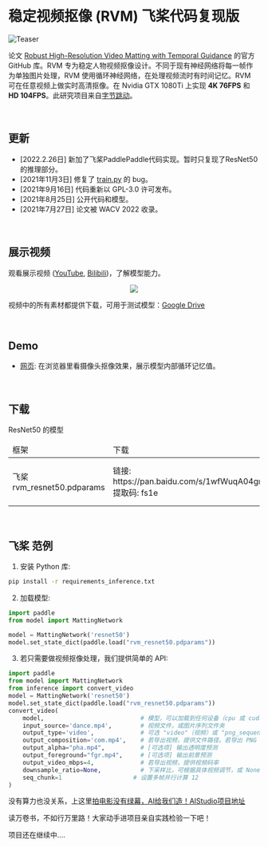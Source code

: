 # 稳定视频抠像 (RVM) 飞桨代码复现版

![Teaser](/documentation/image/teaser.gif)



论文 [Robust High-Resolution Video Matting with Temporal Guidance](https://peterl1n.github.io/RobustVideoMatting/) 的官方 GitHub 库。RVM 专为稳定人物视频抠像设计。不同于现有神经网络将每一帧作为单独图片处理，RVM 使用循环神经网络，在处理视频流时有时间记忆。RVM 可在任意视频上做实时高清抠像。在 Nvidia GTX 1080Ti 上实现 **4K 76FPS** 和 **HD 104FPS**。此研究项目来自[字节跳动](https://www.bytedance.com/)。

<br>

## 更新
* [2022.2.26日] 新加了飞桨PaddlePaddle代码实现。暂时只复现了ResNet50的推理部分。
* [2021年11月3日] 修复了 [train.py](https://github.com/PeterL1n/RobustVideoMatting/commit/48effc91576a9e0e7a8519f3da687c0d3522045f) 的 bug。
* [2021年9月16日] 代码重新以 GPL-3.0 许可发布。
* [2021年8月25日] 公开代码和模型。
* [2021年7月27日] 论文被 WACV 2022 收录。

<br>

## 展示视频
观看展示视频 ([YouTube](https://youtu.be/Jvzltozpbpk), [Bilibili](https://www.bilibili.com/video/BV1Z3411B7g7/))，了解模型能力。
<p align="center">
    <a href="https://youtu.be/Jvzltozpbpk">
        <img src="documentation/image/showreel.gif">
    </a>
</p>

视频中的所有素材都提供下载，可用于测试模型：[Google Drive](https://drive.google.com/drive/folders/1VFnWwuu-YXDKG-N6vcjK_nL7YZMFapMU?usp=sharing)

<br>


## Demo
* [网页](https://peterl1n.github.io/RobustVideoMatting/#/demo): 在浏览器里看摄像头抠像效果，展示模型内部循环记忆值。


<br>

## 下载

ResNet50 的模型

<table>
    <thead>
        <tr>
            <td>框架</td>
            <td>下载</td>
            <td>备注</td>
        </tr>
    </thead>
    <tbody>
        <tr>
            <td>飞桨rvm_resnet50.pdparams</td>
            <td>
                链接: https://pan.baidu.com/s/1wfWuqA04gnPiJ4EXF4FpWw 提取码: fs1e </a>
            </td>
            <td>
                
            </td>
        </tr>

</table>


<br>

## 飞桨 范例

1. 安装 Python 库:
```sh
pip install -r requirements_inference.txt
```

2. 加载模型:

```python
import paddle
from model import MattingNetwork

model = MattingNetwork('resnet50') 
model.set_state_dict(paddle.load("rvm_resnet50.pdparams"))
```

3. 若只需要做视频抠像处理，我们提供简单的 API:

```python
import paddle
from model import MattingNetwork
from inference import convert_video
model = MattingNetwork('resnet50') 
model.set_state_dict(paddle.load("rvm_resnet50.pdparams"))
convert_video(
    model,                           # 模型，可以加载到任何设备（cpu 或 cuda）
    input_source='dance.mp4',        # 视频文件，或图片序列文件夹
    output_type='video',             # 可选 "video"（视频）或 "png_sequence"（PNG 序列）
    output_composition='com.mp4',    # 若导出视频，提供文件路径。若导出 PNG 序列，提供文件夹路径
    output_alpha="pha.mp4",          # [可选项] 输出透明度预测
    output_foreground="fgr.mp4",     # [可选项] 输出前景预测
    output_video_mbps=4,             # 若导出视频，提供视频码率
    downsample_ratio=None,           # 下采样比，可根据具体视频调节，或 None 选择自动
    seq_chunk=1                    # 设置多帧并行计算 12
)
```

没有算力也没关系，上这里[拍电影没有绿幕，AI给我们造！AIStudio项目地址](https://aistudio.baidu.com/aistudio/projectdetail/3513358)

读万卷书，不如行万里路！大家动手进项目亲自实践检验一下吧！


项目还在继续中....


